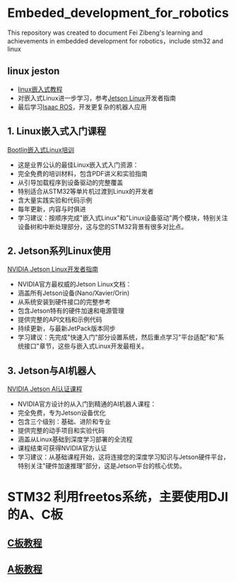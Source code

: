 # Embeded_development_for_robotics
This repository was created to document Fei Zibeng's learning and achievements in embedded development for robotics，include stm32 and linux
## linux jeston
- [linux嵌入式教程](https://bootlin.com/training/embedded-linux/)
- 对嵌入式Linux进一步学习，参考[Jetson Linux](https://docs.nvidia.com/jetson/archives/r34.1/DeveloperGuide/index.html)开发者指南
- 最后学习[Isaac ROS](https://github.com/NVIDIA-ISAAC-ROS/isaac_ros_common)，开发更复杂的机器人应用
## 1. Linux嵌入式入门课程
[Bootlin嵌入式Linux培训](https://bootlin.com/training/embedded-linux/)
- 这是业界公认的最佳Linux嵌入式入门资源：
- 完全免费的培训材料，包含PDF讲义和实验指南
- 从引导加载程序到设备驱动的完整覆盖
- 特别适合从STM32等单片机过渡到Linux的开发者
- 含大量实践实验和代码示例
- 每年更新，内容与时俱进
- 学习建议：按顺序完成"嵌入式Linux"和"Linux设备驱动"两个模块，特别关注设备树和中断处理部分，这与您的STM32背景有很多对比点。
## 2. Jetson系列Linux使用
[NVIDIA Jetson Linux开发者指南](https://docs.nvidia.com/jetson/jetpack/index.html)
- NVIDIA官方最权威的Jetson Linux文档：
- 涵盖所有Jetson设备(Nano/Xavier/Orin)
- 从系统安装到硬件接口的完整参考
- 包含Jetson特有的硬件加速和电源管理
- 提供完整的API文档和示例代码
- 持续更新，与最新JetPack版本同步
- 学习建议：先完成"快速入门"部分设置系统，然后重点学习"平台适配"和"系统接口"章节，这些与嵌入式Linux开发最相关。
## 3. Jetson与AI机器人
[NVIDIA Jetson AI认证课程](https://developer.nvidia.com/embedded/learn/jetson-ai-certification-programs)
- NVIDIA官方设计的从入门到精通的AI机器人课程：
- 完全免费，专为Jetson设备优化
- 包含三个级别：基础、进阶和专业
- 提供完整的动手项目和实验代码
- 涵盖从Linux基础到深度学习部署的全流程
- 课程结束可获得NVIDIA官方认证
- 学习建议：从基础课程开始，这将连接您的深度学习知识与Jetson硬件平台，特别关注"硬件加速推理"部分，这是Jetson平台的核心优势。
# STM32 利用freetos系统，主要使用DJI的A、C板
## [C板教程](https://github.com/RoboMaster/Development-Board-C-Examples/tree/master)
## [A板教程](https://github.com/RoboMaster/DevelopmentBoard-Examples/tree/master)
